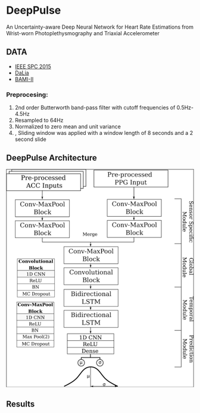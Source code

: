 # DeepPulse
 An Uncertainty-aware Deep Neural Network for Heart Rate Estimations from Wrist-worn Photoplethysmography and Triaxial Accelerometer
 ## DATA
 - [IEEE SPC 2015](https://sites.google.com/site/researchbyzhang/ieeespcup2015)
 - [DaLia](https://archive.ics.uci.edu/ml/datasets/PPG-DaLiA)
 - [BAMI-II](https://github.com/hooseok/gyro_acc_ppg)
 ### Preprocesing:
 1. 2nd order Butterworth band-pass filter with cutoff frequencies of 0.5Hz-4.5Hz
 2. Resampled to 64Hz
 3. Normalized to zero mean and unit variance
 4. , Sliding window was applied with a window length of 8 seconds and a 2 second slide
 
 ## DeepPulse Architecture
![DeepPulse Architecture](https://github.com/danielray54/DeepPulse/blob/main/Images/DEEPPULSEARCH.png?raw=true)

## Results

